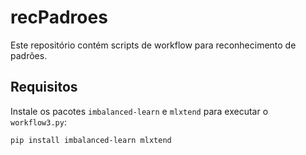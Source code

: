 # recPadroes

Este repositório contém scripts de workflow para reconhecimento de padrões.

## Requisitos

Instale os pacotes `imbalanced-learn` e `mlxtend` para executar o `workflow3.py`:

```bash
pip install imbalanced-learn mlxtend
```
